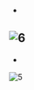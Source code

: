 -
![6](https://github.com/user-attachments/assets/7307fa76-db0b-439c-8867-337ec47c929c)
-
-
![5](https://github.com/user-attachments/assets/f5d86a22-a2b5-4570-957f-ae0ce4580d28)

